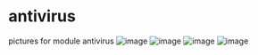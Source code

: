 # antivirus
pictures for module antivirus
![image](https://github.com/Rastovic/antivirus/assets/79258442/f1d82694-52c2-4f14-a450-1351c32f5656)
![image](https://github.com/Rastovic/antivirus/assets/79258442/025ff12b-1a60-4c6c-a046-24eed78fecbe)
![image](https://github.com/Rastovic/antivirus/assets/79258442/de33271f-7432-4a94-8c14-8cd23a103228)
![image](https://github.com/Rastovic/antivirus/assets/79258442/94ea8feb-9f23-4201-a4ad-81f3db8cc6c0)
